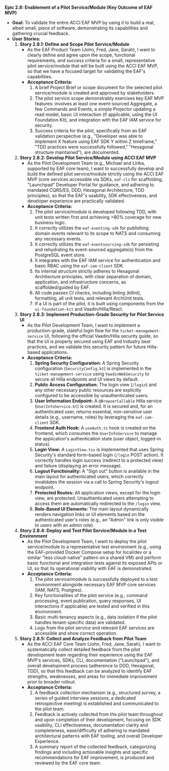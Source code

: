 **Epic 2.8: Enablement of a Pilot Service/Module (Key Outcome of EAF MVP)**

- **Goal:** To validate the entire ACCI EAF MVP by using it to build a real, albeit small, piece of
  software, demonstrating its capabilities and gathering crucial feedback.
- **User Stories:**
  1. **Story 2.8.1: Define and Scope Pilot Service/Module**
     - As the EAF Product Team (John, Fred, Jane, Sarah), I want to clearly define and agree upon
       the scope, functional requirements, and success criteria for a small, representative pilot
       service/module that will be built using the ACCI EAF MVP, so that we have a focused target
       for validating the EAF\'s capabilities.
     - **Acceptance Criteria:**
       1. A brief Project Brief or scope document for the selected pilot service/module is created
          and approved by stakeholders.
       2. The pilot service scope demonstrably exercises key EAF MVP features: involves at least one
          event-sourced Aggregate, a few Commands and Events, a simple Projector updating a read
          model, basic UI interaction (if applicable, using the UI Foundation Kit), and integration
          with the EAF IAM service for security.
       3. Success criteria for the pilot, specifically from an EAF validation perspective (e.g.,
          \"Developer was able to implement X feature using EAF SDK Y within Z timeframe,\" \"TDD
          practices were successfully followed,\" \"Hexagonal structure maintained\"), are
          documented.
  2. **Story 2.8.2: Develop Pilot Service/Module using ACCI EAF MVP**
     - As the Pilot Development Team (e.g., Michael and Lirika, supported by EAF core team), I want
       to successfully develop and build the defined pilot service/module strictly using the ACCI
       EAF MVP (core services accessible via SDKs, `eaf-cli` for scaffolding, \"Launchpad\"
       Developer Portal for guidance, and adhering to mandated CQRS/ES, DDD, Hexagonal Architecture,
       TDD principles), so that the EAF\'s usability, SDK effectiveness, and developer experience
       are practically validated.
     - **Acceptance Criteria:**
       1. The pilot service/module is developed following TDD, with unit tests written first and
          achieving >80% coverage for new business logic.
       2. It correctly utilizes the `eaf-eventing-sdk` for publishing domain events relevant to its
          scope to NATS and consuming any necessary events.
       3. It correctly utilizes the `eaf-eventsourcing-sdk` for persisting and rehydrating its
          event-sourced aggregate(s) from the PostgreSQL event store.
       4. It integrates with the EAF IAM service for authentication and basic RBAC using the
          `eaf-iam-client` SDK.
       5. Its internal structure strictly adheres to Hexagonal Architecture principles, with clear
          separation of domain, application, and infrastructure concerns, as scaffolded/guided by
          EAF.
       6. All code passes CI checks, including linting (ktlint), formatting, all unit tests, and
          relevant ArchUnit tests.
       7. If a UI is part of the pilot, it is built using components from the `ui-foundation-kit`
          and Vaadin/Hilla/React.
  3. **Story 2.8.3: Implement Production-Grade Security for Pilot Service UI**
     - As the Pilot Development Team, I want to implement a production-grade, stateful login flow
       for the `ticket-management-service` UI, following the official Vaadin/Hilla security guide,
       so that the UI is properly secured using EAF and industry best practices, and we validate
       this security pattern for future Hilla-based applications.
     - **Acceptance Criteria:**
       1. **Spring Security Configuration:** A Spring Security configuration (`SecurityConfig.kt`)
          is implemented in the `ticket-management-service` using `VaadinWebSecurity` to secure all
          Hilla endpoints and UI views by default.
       2. **Public Access Configuration:** The login view (`/login`) and any other necessary public
          resources are explicitly configured to be accessible by unauthenticated users.
       3. **User Information Endpoint:** A `@BrowserCallable` Hilla service (`UserInfoService.kt`)
          is created. It is secured and, for an authenticated user, returns essential, non-sensitive
          user details (e.g., username, roles) by leveraging the `eaf-iam-client` SDK.
       4. **Frontend Auth Hook:** A `useAuth.ts` hook is created on the frontend, which consumes the
          `UserInfoService` to manage the application's authentication state (user object, logged-in
          status).
       5. **Login View:** A `LoginView.tsx` is implemented that uses Spring Security's standard
          form-based login (`/login` POST action). It correctly handles login success (redirect to a
          protected view) and failure (displaying an error message).
       6. **Logout Functionality:** A "Sign out" button is available in the main layout for
          authenticated users, which correctly invalidates the session via a call to Spring
          Security's logout endpoint.
       7. **Protected Routes:** All application views, except for the login view, are protected.
          Unauthenticated users attempting to access them are automatically redirected to the
          `/login` view.
       8. **Role-Based UI Elements:** The main layout dynamically renders navigation links or UI
          elements based on the authenticated user's roles (e.g., an "Admin" link is only visible to
          users with an admin role).
  4. **Story 2.8.4: Deploy and Test Pilot Service/Module in a Test Environment**
     - As the Pilot Development Team, I want to deploy the pilot service/module to a representative
       test environment (e.g., using the EAF-provided Docker Compose setup for local/dev or a
       similar \"less cloud-native\" pattern on a shared VM) and perform basic functional and
       integration tests against its exposed APIs or UI, so that its operational viability with EAF
       is demonstrated.
     - **Acceptance Criteria:**
       1. The pilot service/module is successfully deployed to a test environment alongside
          necessary EAF MVP core services (IAM, NATS, Postgres).
       2. Key functionalities of the pilot service (e.g., command processing, event publication,
          query responses, UI interactions if applicable) are tested and verified in this
          environment.
       3. Basic multi-tenancy aspects (e.g., data isolation if the pilot handles tenant-specific
          data) are validated.
       4. Logs from the pilot service and relevant EAF services are accessible and show correct
          operation.
  5. **Story 2.8.5: Collect and Analyze Feedback from Pilot Team**
     - As the ACCI EAF Core Team (John, Fred, Jane, Sarah), I want to systematically collect
       detailed feedback from the pilot development team regarding their experience using the EAF
       MVP\'s services, SDKs, CLI, documentation (\"Launchpad\"), and overall development process
       (adherence to DDD, Hexagonal, TDD), so that this feedback can be analyzed to identify EAF
       strengths, weaknesses, and areas for immediate improvement prior to broader rollout.
     - **Acceptance Criteria:**
       1. A feedback collection mechanism (e.g., structured survey, a series of guided interview
          sessions, a dedicated retrospective meeting) is established and communicated to the pilot
          team.
       2. Feedback is actively collected from the pilot team throughout and upon completion of their
          development, focusing on SDK usability, CLI effectiveness, documentation clarity and
          completeness, ease/difficulty of adhering to mandated architectural patterns with EAF
          tooling, and overall Developer Experience.
       3. A summary report of the collected feedback, categorizing findings and including actionable
          insights and specific recommendations for EAF improvement, is produced and reviewed by the
          EAF core team.
